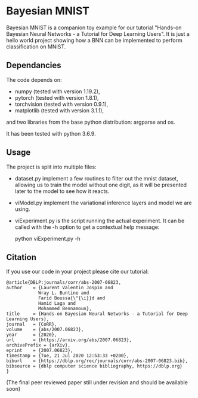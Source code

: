 # Bayesian MNIST

Bayesian MNIST is a companion toy example for our tutorial "Hands-on Bayesian Neural Networks - a Tutorial for Deep Learning Users". It is just a hello world project showing how a BNN can be implemented to perform classification on MNIST.

## Dependancies

The code depends on: 

- numpy (tested with version 1.19.2), 
- pytorch (tested with version 1.8.1),
- torchvision (tested with version 0.9.1),
- matplotlib (tested with version 3.1.1),

and two libraries from the base python distribution: argparse and os.

It has been tested with python 3.6.9.

## Usage

The project is split into multiple files:

- dataset.py implement a few routines to filter out the mnist dataset, allowing us to train the model without one digit, as it will be presented later to the model to see how it reacts.
- viModel.py implement the variational inference layers and model we are using.
- viExperiment.py is the script running the actual experiment. It can be called with the -h option to get a contextual help message:

	python viExperiment.py -h

## Citation

If you use our code in your project please cite our tutorial:

	@article{DBLP:journals/corr/abs-2007-06823,
	author    = {Laurent Valentin Jospin and
				Wray L. Buntine and
				Farid Boussa{\"{\i}}d and
				Hamid Laga and
				Mohammed Bennamoun},
	title     = {Hands-on Bayesian Neural Networks - a Tutorial for Deep Learning Users},
	journal   = {CoRR},
	volume    = {abs/2007.06823},
	year      = {2020},
	url       = {https://arxiv.org/abs/2007.06823},
	archivePrefix = {arXiv},
	eprint    = {2007.06823},
	timestamp = {Tue, 21 Jul 2020 12:53:33 +0200},
	biburl    = {https://dblp.org/rec/journals/corr/abs-2007-06823.bib},
	bibsource = {dblp computer science bibliography, https://dblp.org}
	}

(The final peer reviewed paper still under revision and should be available soon) 
